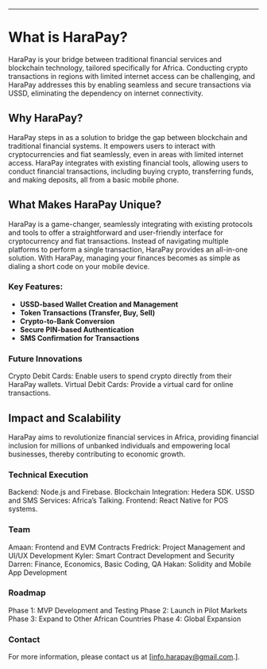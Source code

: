 ---

# What is HaraPay? 

HaraPay is your bridge between traditional financial services and blockchain technology, tailored specifically for Africa. Conducting crypto transactions in regions with limited internet access can be challenging, and HaraPay addresses this by enabling seamless and secure transactions via USSD, eliminating the dependency on internet connectivity.

## Why HaraPay?

HaraPay steps in as a solution to bridge the gap between blockchain and traditional financial systems. It empowers users to interact with cryptocurrencies and fiat seamlessly, even in areas with limited internet access. HaraPay integrates with existing financial tools, allowing users to conduct financial transactions, including buying crypto, transferring funds, and making deposits, all from a basic mobile phone.

## What Makes HaraPay Unique?

HaraPay is a game-changer, seamlessly integrating with existing protocols and tools to offer a straightforward and user-friendly interface for cryptocurrency and fiat transactions. Instead of navigating multiple platforms to perform a single transaction, HaraPay provides an all-in-one solution. With HaraPay, managing your finances becomes as simple as dialing a short code on your mobile device.

### Key Features:

- **USSD-based Wallet Creation and Management** 
- **Token Transactions (Transfer, Buy, Sell)** 
- **Crypto-to-Bank Conversion** 
- **Secure PIN-based Authentication** 
- **SMS Confirmation for Transactions** 

### Future Innovations
Crypto Debit Cards: Enable users to spend crypto directly from their HaraPay wallets.
Virtual Debit Cards: Provide a virtual card for online transactions.

## Impact and Scalability
HaraPay aims to revolutionize financial services in Africa, providing financial inclusion for millions of unbanked individuals and empowering local businesses, thereby contributing to economic growth.

### Technical Execution
Backend: Node.js and Firebase.
Blockchain Integration: Hedera SDK.
USSD and SMS Services: Africa’s Talking.
Frontend: React Native for POS systems.

### Team
Amaan: Frontend and EVM Contracts
Fredrick: Project Management and UI/UX Development
Kyler: Smart Contract Development and Security
Darren: Finance, Economics, Basic Coding, QA
Hakan: Solidity and Mobile App Development

### Roadmap
Phase 1: MVP Development and Testing
Phase 2: Launch in Pilot Markets
Phase 3: Expand to Other African Countries
Phase 4: Global Expansion

### Contact
For more information, please contact us at [info.harapay@gmail.com.].

